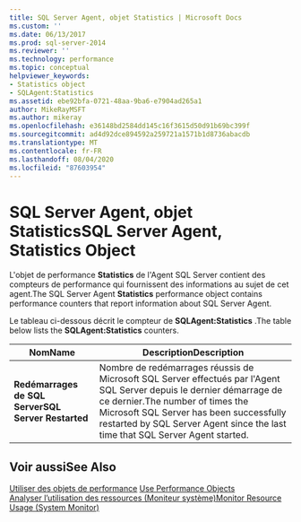 ```yaml
---
title: SQL Server Agent, objet Statistics | Microsoft Docs
ms.custom: ''
ms.date: 06/13/2017
ms.prod: sql-server-2014
ms.reviewer: ''
ms.technology: performance
ms.topic: conceptual
helpviewer_keywords:
- Statistics object
- SQLAgent:Statistics
ms.assetid: ebe92bfa-0721-48aa-9ba6-e7904ad265a1
author: MikeRayMSFT
ms.author: mikeray
ms.openlocfilehash: e36148bd2584dd145c16f3615d50d91b69bc399f
ms.sourcegitcommit: ad4d92dce894592a259721a1571b1d8736abacdb
ms.translationtype: MT
ms.contentlocale: fr-FR
ms.lasthandoff: 08/04/2020
ms.locfileid: "87603954"
---
```

# <a name="sql-server-agent-statistics-object"></a><span data-ttu-id="c2741-102">SQL Server Agent, objet Statistics</span><span class="sxs-lookup"><span data-stu-id="c2741-102">SQL Server Agent, Statistics Object</span></span>
  <span data-ttu-id="c2741-103">L'objet de performance **Statistics** de l'Agent SQL Server contient des compteurs de performance qui fournissent des informations au sujet de cet agent.</span><span class="sxs-lookup"><span data-stu-id="c2741-103">The SQL Server Agent **Statistics** performance object contains performance counters that report information about SQL Server Agent.</span></span>  
  
 <span data-ttu-id="c2741-104">Le tableau ci-dessous décrit le compteur de **SQLAgent:Statistics** .</span><span class="sxs-lookup"><span data-stu-id="c2741-104">The table below lists the **SQLAgent:Statistics** counters.</span></span>  
  
|<span data-ttu-id="c2741-105">Nom</span><span class="sxs-lookup"><span data-stu-id="c2741-105">Name</span></span>|<span data-ttu-id="c2741-106">Description</span><span class="sxs-lookup"><span data-stu-id="c2741-106">Description</span></span>|  
|----------|-----------------|  
|<span data-ttu-id="c2741-107">**Redémarrages de SQL Server**</span><span class="sxs-lookup"><span data-stu-id="c2741-107">**SQL Server Restarted**</span></span>|<span data-ttu-id="c2741-108">Nombre de redémarrages réussis de Microsoft SQL Server effectués par l'Agent SQL Server depuis le dernier démarrage de ce dernier.</span><span class="sxs-lookup"><span data-stu-id="c2741-108">The number of times the Microsoft SQL Server has been successfully restarted by SQL Server Agent since the last time that SQL Server Agent started.</span></span>|  
  
## <a name="see-also"></a><span data-ttu-id="c2741-109">Voir aussi</span><span class="sxs-lookup"><span data-stu-id="c2741-109">See Also</span></span>  
 <span data-ttu-id="c2741-110">[Utiliser des objets de performance](../../ssms/agent/use-performance-objects.md) </span><span class="sxs-lookup"><span data-stu-id="c2741-110">[Use Performance Objects](../../ssms/agent/use-performance-objects.md) </span></span>  
 [<span data-ttu-id="c2741-111">Analyser l’utilisation des ressources &#40;Moniteur système&#41;</span><span class="sxs-lookup"><span data-stu-id="c2741-111">Monitor Resource Usage &#40;System Monitor&#41;</span></span>](monitor-resource-usage-system-monitor.md)  
  
  
